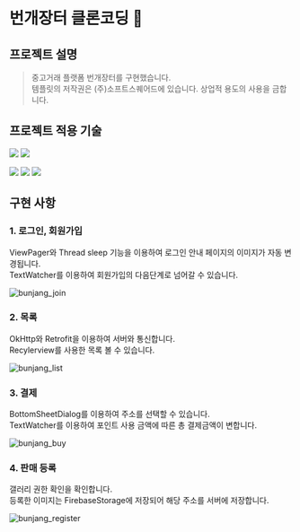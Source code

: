 # 번개장터 클론코딩 🛒

## 프로젝트 설명
> 중고거래 플랫폼 번개장터를 구현했습니다.<br/>
> 템플릿의 저작권은 (주)소프트스퀘어드에 있습니다. 상업적 용도의 사용을 금합니다.

## 프로젝트 적용 기술

<img src="https://img.shields.io/badge/Android-3DDC84?style=for-the-badge&logo=Android&logoColor=white"> <img src="https://img.shields.io/badge/Kotlin-7F52FF?style=for-the-badge&logo=Kotlin&logoColor=white">

<img src="https://img.shields.io/badge/Retrofit2-00B274?style=for-the-badge&logo=&logoColor=white"> <img src="https://img.shields.io/badge/OkHttp3-3E4348?style=for-the-badge&logo=&logoColor=white">
<img src="https://img.shields.io/badge/FirebaseStorage-FFCA28?style=for-the-badge&logo=&logoColor=white">

## 구현 사항

### 1. 로그인, 회원가입
ViewPager와 Thread sleep 기능을 이용하여 로그인 안내 페이지의 이미지가 자동 변경됩니다.<br/>
TextWatcher를 이용하여 회원가입의 다음단계로 넘어갈 수 있습니다.

![bunjang_join](https://user-images.githubusercontent.com/97423205/213185126-42f2ef57-e8db-4b1b-8578-6b24bba97345.gif)
<br/>

### 2. 목록
OkHttp와 Retrofit을 이용하여 서버와 통신합니다.<br/>
Recylerview를 사용한 목록 볼 수 있습니다.

![bunjang_list](https://user-images.githubusercontent.com/97423205/213184676-b0eabd53-1b0e-4476-8e27-d54719deec16.gif)
<br/>

### 3. 결제
BottomSheetDialog를 이용하여 주소를 선택할 수 있습니다.<br/>
TextWatcher를 이용하여 포인트 사용 금액에 따른 총 결제금액이 변합니다.

![bunjang_buy](https://user-images.githubusercontent.com/97423205/213187910-e17da436-379f-4e92-991d-f0229f1f6639.gif)
<br/>

### 4. 판매 등록
갤러리 권한 확인을 확인합니다.<br/>
등록한 이미지는 FirebaseStorage에 저장되어 해당 주소를 서버에 저장합니다.

![bunjang_register](https://user-images.githubusercontent.com/97423205/213190754-15d2fce3-6b8a-46b8-b954-bf4ad6bdb841.gif)

